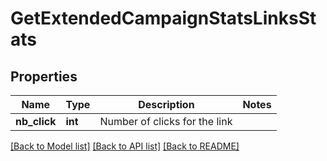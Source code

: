 # GetExtendedCampaignStatsLinksStats

## Properties
Name | Type | Description | Notes
------------ | ------------- | ------------- | -------------
**nb_click** | **int** | Number of clicks for the link | 

[[Back to Model list]](../README.md#documentation-for-models) [[Back to API list]](../README.md#documentation-for-api-endpoints) [[Back to README]](../README.md)


